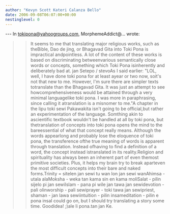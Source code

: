 ```yaml
---
author: "Kevyn Scott Kateri Calanza Bello"
date: 2006-09-08T06:07:00+00:00
nestinglevel: 0
---
```

\---
 In [tokipona@yahoogroups.com](mailto://tokipona@yahoogroups.com), MorphemeAddict@... wrote:

>> It seems to me that translating major religious works, such as theBible, Dao
> de jing, or Bhagavad Gita into Toki Pona is impractical andpointless. A lot
> of the content of these works is based on discriminating betweenvarious
> semantically close words or concepts, something which Toki Pona isinherently and
> deliberately bad at.
>> jan Setepo / stevoAs I said earlier: "LOL, well, I have done toki pona for at least ayear or two now, soit's not that new to me. However, I'm sure there are simpler texts totranslate than the Bhagavad Gita. It was just an attempt to see howcomprehensiveness would be attained through a very minimal languagelike toki pona. I was more in paraphrasing, since calling it atranslation is a misnomer to me."A chapter in the lipu toki sewi Pakawakita isn't going to be official,but rather an experimentation of the language. Somthing akin to ascientific textbook wouldn't be handled at all by toki pona, but thetranslation of concepts into toki pona opens the mind to the bareessential of what that concept really means. Although the words appearlong and probably lose the eloquence of toki pona, the transference ofthe true meaning of words is apparent through translation. Instead ofhaving to find a definition of a word, the concept instead istranslated in its reality.Religion and spirituality has always been an inherent part of even themost primitive societies. Plus, it helps my brain try to break aparteven the most difficult concepts into their bare and naked forms.Trinity = sitelen jan sewi tu wan lon jan sewi wanAhimsa - utala alaMoksha - weka tan kama sin en kama moliSalat - pilin sijelo pi jan sewiIslam - pana pi wile jan tawa jan sewidevotion - pali olinworship - pali sewiprayer - toki tawa jan sewipriest, shaman - jan lawa sewiintuition - pilin insameditation - pilin e pona insaI could go on, but I should try translating a story some time. Goodidea! ;)ale li pona.tan jan Ke.